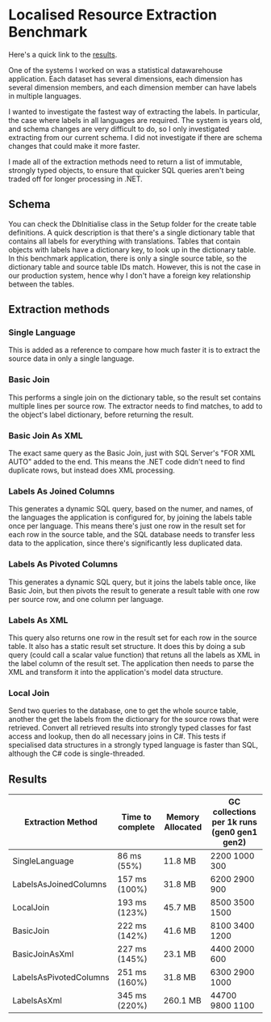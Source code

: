 # Localised Resource Extraction Benchmark

Here's a quick link to the [results](#results).

One of the systems I worked on was a statistical datawarehouse application. Each dataset has several dimensions, each dimension has several dimension members, and each dimension member can have labels in multiple languages.

I wanted to investigate the fastest way of extracting the labels. In particular, the case where labels in all languages are required. The system is years old, and schema changes are very difficult to do, so I only investigated extracting from our current schema. I did not investigate if there are schema changes that could make it more faster.

I made all of the extraction methods need to return a list of immutable, strongly typed objects, to ensure that quicker SQL queries aren't being traded off for longer processing in .NET.

## Schema

You can check the DbInitialise class in the Setup folder for the create table definitions. A quick description is that there's a single dictionary table that contains all labels for everything with translations. Tables that contain objects with labels have a dictionary key, to look up in the dictionary table. In this benchmark application, there is only a single source table, so the dictionary table and source table IDs match. However, this is not the case in our production system, hence why I don't have a foreign key relationship between the tables.

## Extraction methods

### Single Language
This is added as a reference to compare how much faster it is to extract the source data in only a single language.

### Basic Join
This performs a single join on the dictionary table, so the result set contains multiple lines per source row. The extractor needs to find matches, to add to the object's label dictionary, before returning the result.

### Basic Join As XML
The exact same query as the Basic Join, just with SQL Server's "FOR XML AUTO" added to the end. This means the .NET code didn't need to find duplicate rows, but instead does XML processing.

### Labels As Joined Columns
This generates a dynamic SQL query, based on the numer, and names, of the languages the application is configured for, by joining the labels table once per language. This means there's just one row in the result set for each row in the source table, and the SQL database needs to transfer less data to the application, since there's significantly less duplicated data.

### Labels As Pivoted Columns
This generates a dynamic SQL query, but it joins the labels table once, like Basic Join, but then pivots the result to generate a result table with one row per source row, and one column per language.

### Labels As XML
This query also returns one row in the result set for each row in the source table. It also has a static result set structure. It does this by doing a sub query (could call a scalar value function) that retuns all the labels as XML in the label column of the result set. The application then needs to parse the XML and transform it into the application's model data structure.

### Local Join
Send two queries to the database, one to get the whole source table, another the get the labels from the dictionary for the source rows that were retrieved. Convert all retrieved results into strongly typed classes for fast access and lookup, then do all necessary joins in C#. This tests if specialised data structures in a strongly typed language is faster than SQL, although the C# code is single-threaded.

## <a id="results">Results</a>

|Extraction Method|Time to complete|Memory Allocated|GC collections per 1k runs (gen0 gen1 gen2)|
|-----------------|----------------|----------------|-------------------------------------------|
|SingleLanguage|86 ms (55%)|11.8 MB|2200 1000 300|
|LabelsAsJoinedColumns|157 ms (100%)|31.8 MB|6200 2900 900|
|LocalJoin|193 ms (123%)|45.7 MB|8500 3500 1500|
|BasicJoin|222 ms (142%)|41.6 MB|8100 3400 1200|
|BasicJoinAsXml|227 ms (145%)|23.1 MB|4400 2000 600|
|LabelsAsPivotedColumns|251 ms (160%)|31.8 MB|6300 2900 1000|
|LabelsAsXml|345 ms (220%)|260.1 MB|44700 9800 1100|
